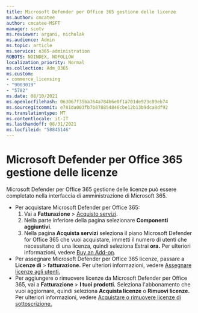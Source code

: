 ```yaml
---
title: Microsoft Defender per Office 365 gestione delle licenze
ms.author: cmcatee
author: cmcatee-MSFT
manager: scotv
ms.reviewer: argani, nicholak
ms.audience: Admin
ms.topic: article
ms.service: o365-administration
ROBOTS: NOINDEX, NOFOLLOW
localization_priority: Normal
ms.collection: Adm_O365
ms.custom:
- commerce_licensing
- "9003019"
- "5782"
ms.date: 08/10/2021
ms.openlocfilehash: 063067f35ba764a784b6e0f1a701de923c89eb74
ms.sourcegitcommit: e781da003fb7b878854846cbe12b13b9dca8df92
ms.translationtype: MT
ms.contentlocale: it-IT
ms.lasthandoff: 08/31/2021
ms.locfileid: "58845146"
---
```

# <a name="microsoft-defender-for-office-365-license-management"></a>Microsoft Defender per Office 365 gestione delle licenze

Microsoft Defender per Office 365 gestione delle licenze può essere completato nella interfaccia di amministrazione di Microsoft 365.

- Per acquistare Microsoft Defender per Office 365:
    1. Vai a **Fatturazione**  >  [Acquisto servizi](https://go.microsoft.com/fwlink/p/?linkid=868433).
    2. Nella parte inferiore della pagina selezionare **Componenti aggiuntivi**.
    3. Nella pagina **Acquista servizi** seleziona il piano Microsoft Defender for Office 365 che vuoi acquistare, immetti il numero di utenti che necessitano di una licenza, quindi seleziona Estrai **ora.** Per ulteriori informazioni, vedere [Buy an Add-on](https://docs.microsoft.com/microsoft-365/commerce/buy-or-edit-an-add-on).
- Per assegnare Microsoft Defender per Office 365 licenze, passare a **Licenze di**  >  **fatturazione.** Per ulteriori informazioni, vedere [Assegnare licenze agli utenti.](https://docs.microsoft.com/microsoft-365/admin/manage/assign-licenses-to-users)
- Per aggiungere o rimuovere licenze da Microsoft Defender per Office 365, vai a **Fatturazione**  >  **I tuoi prodotti.** Seleziona l'abbonamento che vuoi aggiornare, quindi seleziona **Acquista licenze** o **Rimuovi licenze.** Per ulteriori informazioni, vedere [Acquistare o rimuovere licenze di sottoscrizione.](https://docs.microsoft.com/microsoft-365/commerce/licenses/buy-licenses)